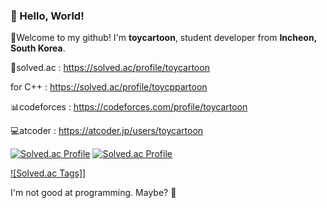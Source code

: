 ### 👋 Hello, World!

👋Welcome to my github! I'm **toycartoon**, student developer from **Incheon, South Korea**.

🐛solved.ac : https://solved.ac/profile/toycartoon

for C++ : https://solved.ac/profile/toycppartoon



📊codeforces : https://codeforces.com/profile/toycartoon

💻atcoder : https://atcoder.jp/users/toycartoon

[![Solved.ac Profile](http://mazassumnida.wtf/api/v2/generate_badge?boj=toycartoon)](https://solved.ac/toycartoon/)
[![Solved.ac Profile](http://mazassumnida.wtf/api/v2/generate_badge?boj=toycppartoon)](https://solved.ac/toycppartoon/)

[![Solved.ac Tags]](https://solvedac-cards-starcea.paring.moe/tags/toycartoon?text=true)]

I'm not good at programming. Maybe? 🤔

<!--
**Toycartoon/toycartoon** is a ✨ _special_ ✨ repository because its `README.md` (this file) appears on your GitHub profile.

Here are some ideas to get you started:

- 🔭 I’m currently working on ...
- 🌱 I’m currently learning ...
- 👯 I’m looking to collaborate on ...
- 🤔 I’m looking for help with ...
- 💬 Ask me about ...
- 📫 How to reach me: ...
- 😄 Pronouns: ...
- ⚡ Fun fact: ...
-->
